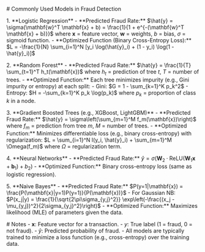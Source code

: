 \# Commonly Used Models in Fraud Detection

1\. \*\*Logistic Regression\*\* - \*\*Predicted Fraud Rate:\*\*
$`\hat{y} = \sigma(\mathbf{w}^T \mathbf{x} + b) = \frac{1}{1 + e^{-(\mathbf{w}^T \mathbf{x} + b)}}`$
where $`\mathbf{x}`$ = feature vector, $`\mathbf{w}`$ = weights, $`b`$ =
bias, $`\sigma`$ = sigmoid function. - \*\*Optimized Function (Binary
Cross-Entropy Loss):\*\*
$`L = -\frac{1}{N} \sum_{i=1}^N [y_i \log(\hat{y}_i) + (1 - y_i) \log(1 - \hat{y}_i)]`$

2\. \*\*Random Forest\*\* - \*\*Predicted Fraud Rate:\*\*
$`\hat{y} = \frac{1}{T} \sum_{t=1}^T h_t(\mathbf{x})`$ where $`h_t`$ =
prediction of tree $`t`$, $`T`$ = number of trees. - \*\*Optimized
Function:\*\* Each tree minimizes impurity (e.g., Gini impurity or
entropy) at each split: - Gini: $`G = 1 - \sum_{k=1}^K p_k^2`$ -
Entropy: $`H = -\sum_{k=1}^K p_k \log(p_k)`$ where $`p_k`$ = proportion
of class $`k`$ in a node.

3\. \*\*Gradient Boosted Trees (e.g., XGBoost, LightGBM)\*\* -
\*\*Predicted Fraud Rate:\*\*
$`\hat{y} = \sigma\left(\sum_{m=1}^M f_m(\mathbf{x})\right)`$ where
$`f_m`$ = prediction from tree $`m`$, $`M`$ = number of trees. -
\*\*Optimized Function:\*\* Minimizes differentiable loss (e.g., binary
cross-entropy) with regularization:
$`L = \sum_{i=1}^N l(y_i, \hat{y}_i) + \sum_{m=1}^M \Omega(f_m)`$ where
$`\Omega`$ = regularization term.

4\. \*\*Neural Networks\*\* - \*\*Predicted Fraud Rate:\*\*
$`\hat{y} = \sigma(\mathbf{W}_2 \cdot \text{ReLU}(\mathbf{W}_1 \mathbf{x} + \mathbf{b}_1) + b_2)`$ -
\*\*Optimized Function:\*\* Binary cross-entropy loss (same as logistic
regression).

5\. \*\*Naive Bayes\*\* - \*\*Predicted Fraud Rate:\*\*
$`P(y=1|\mathbf{x}) = \frac{P(\mathbf{x}|y=1)P(y=1)}{P(\mathbf{x})}`$ -
For Gaussian NB:
$`P(x_j|y) = \frac{1}{\sqrt{2\pi\sigma_{y,j}^2}} \exp\left(-\frac{(x_j - \mu_{y,j})^2}{2\sigma_{y,j}^2}\right)`$ -
\*\*Optimized Function:\*\* Maximizes likelihood (MLE) of parameters
given the data.

\# Notes - $`\mathbf{x}`$: Feature vector for a transaction. - $`y`$:
True label (1 = fraud, 0 = not fraud). - $`\hat{y}`$: Predicted
probability of fraud. - All models are typically trained to minimize a
loss function (e.g., cross-entropy) over the training data.
